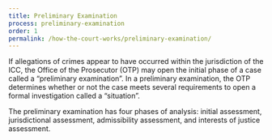 ```yaml
---
title: Preliminary Examination
process: preliminary-examination
order: 1
permalink: /how-the-court-works/preliminary-examination/
---
```



If allegations of crimes appear to have occurred within the jurisdiction of the ICC, the Office of the Prosecutor (OTP) may open the initial phase of a case called a “preliminary examination”. In a preliminary examination, the OTP determines whether or not the case meets several requirements to open a formal investigation called a “situation”.&nbsp;

The preliminary examination has four phases of analysis: initial assessment, jurisdictional assessment, admissibility assessment, and interests of justice assessment.&nbsp;
